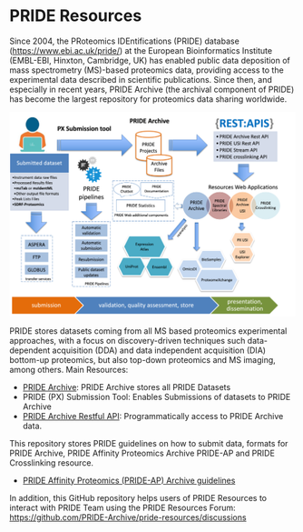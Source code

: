 # PRIDE Resources 

Since 2004, the PRoteomics IDEntifications (PRIDE) database (https://www.ebi.ac.uk/pride/) at the European Bioinformatics Institute (EMBL-EBI, Hinxton, Cambridge, UK) has enabled public data deposition of mass spectrometry (MS)-based proteomics data, providing access to the experimental data described in scientific publications. Since then, and especially in recent years, PRIDE Archive (the archival component of PRIDE) has become the largest repository for proteomics data sharing worldwide.

![PRIDE 2025 Infrastructure](pride-2025.png)

PRIDE stores datasets coming from all MS based proteomics experimental approaches, with a focus on discovery-driven techniques such data-dependent acquisition (DDA) and data independent acquisition (DIA) bottom-up proteomics, but also top-down proteomics and MS imaging, among others. Main Resources: 

- [PRIDE Archive](https://www.ebi.ac.uk/pride/): PRIDE Archive stores all PRIDE Datasets 
- PRIDE (PX) Submission Tool: Enables Submissions of datasets to PRIDE Archive 
- [PRIDE Archive Restful API](https://www.ebi.ac.uk/pride/ws/archive/v3/webjars/swagger-ui/index.html): Programmatically access to PRIDE Archive data. 

This repository stores PRIDE guidelines on how to submit data, formats for PRIDE Archive, PRIDE Affinity Proteomics Archive PRIDE-AP and PRIDE Crosslinking resource.

- [PRIDE Affinity Proteomics (PRIDE-AP) Archive guidelines](guidelines/pride-affinity-proteomics.md)

In addition, this GitHub repository helps users of PRIDE Resources to interact with PRIDE Team using the PRIDE Resources Forum: https://github.com/PRIDE-Archive/pride-resources/discussions
